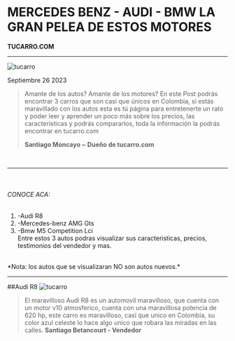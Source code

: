 # MERCEDES BENZ - AUDI - BMW LA GRAN PELEA DE ESTOS MOTORES
**TUCARRO.COM**

------------
![tucarro](https://http2.mlstatic.com/frontend-assets/classifieds-landings/homes/logo-tucarro@2x.png)

Septiembre 26 2023

> Amante de los autos? Amante de los motores? En este Post podrás encontrar 3 carros que son casi que únicos en Colombia, si estás maravillado con los autos esta es tú página para entretenerte un rato y poder leer y aprender un poco más sobre los precios, las características y podrás compararlos, toda la información la podrás encontrar en tucarro.com
>
> **Santiago Moncayo ~ Dueño de tucarro.com**
<br>

------------
<br>

###### CONOCE ACA:
1. -Audi R8
2. -Mercedes-benz AMG Gts
3. -Bmw M5 Competition Lci
<br>Entre estos 3 autos podras visualizar sus caracteristicas, precios, testimonios del vendedor y mas.
<br>
*Nota: los autos que se visualizaran NO son autos nuevos.*
<br>

------------
##Audi R8
![tucarro](https://http2.mlstatic.com/D_NQ_NP_756144-MCO71368816160_082023-O.webp)
> El maravilloso Audi R8 es un automovil maravilloso, que cuenta con un motor v10 atmosferico, cuenta con una maravillosa potencia de 620 hp, este carro es maravilloso, casi que unico en Colombia, su color azul celeste lo hace algo unico que robara las miradas en las calles.
>**Santiago Betancourt - Vendedor**

